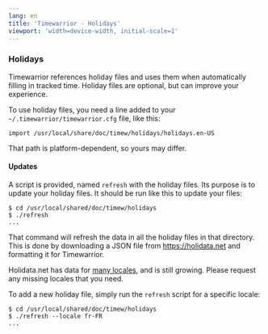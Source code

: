 ```yaml
---
lang: en
title: 'Timewarrior - Holidays'
viewport: 'width=device-width, initial-scale=1'
---
```


### Holidays

Timewarrior references holiday files and uses them when automatically
filling in tracked time. Holiday files are optional, but can improve
your experience.

To use holiday files, you need a line added to your
`~/.timewarrior/timewarrior.cfg` file, like this:

    import /usr/local/share/doc/timew/holidays/holidays.en-US

That path is platform-dependent, so yours may differ.

#### Updates

A script is provided, named `refresh` with the holiday files. Its
purpose is to update your holiday files. It should be run like this to
update your files:

    $ cd /usr/local/shared/doc/timew/holidays
    $ ./refresh
    ...

That command will refresh the data in all the holiday files in that
directory. This is done by downloading a JSON file from
<https://holidata.net> and formatting it for Timewarrior.

Holidata.net has data for [many locales](https://holidata.net/map.html),
and is still growing. Please request any missing locales that you need.

To add a new holiday file, simply run the `refresh` script for a
specific locale:

    $ cd /usr/local/shared/doc/timew/holidays
    $ ./refresh --locale fr-FR
    ...
